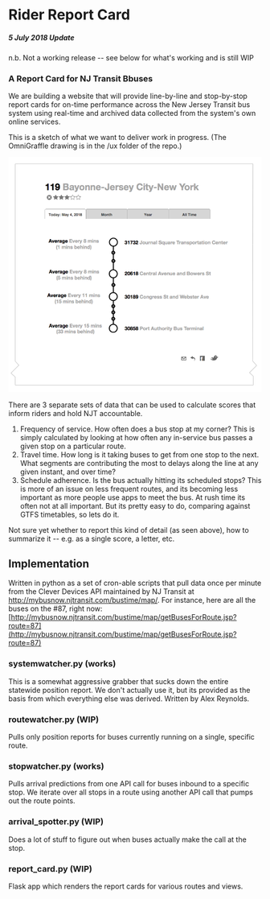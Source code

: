 # Rider Report Card 
##### 5 July 2018 Update

n.b. Not a working release -- see below for what's working and is still WIP

### A Report Card for NJ Transit Bbuses

We are building a website that will provide line-by-line and stop-by-stop report cards for on-time performance across the New Jersey Transit bus system using real-time and archived data collected from the system's own online services. 

This is a sketch of what we want to deliver work in progress. (The OmniGraffle drawing is in the /ux folder of the repo.)

![the thing](doc/wireframe.png)


There are 3 separate sets of data that can be used to calculate scores that inform riders and hold NJT accountable.

1. Frequency of service. How often does a bus stop at my corner? This is simply calculated by looking at how often any in-service bus passes a given stop on a particular route.
2. Travel time. How long is it taking buses to get from one stop to the next. What segments are contributing the most to delays along the line at any given instant, and over time?
3. Schedule adherence. Is the bus actually hitting its scheduled stops? This is more of an issue on less frequent routes, and its becoming less important as more people use apps to meet the bus. At rush time its often not at all important. But its pretty easy to do, comparing against GTFS timetables, so lets do it.

Not sure yet whether to report this kind of detail (as seen above), how to summarize it -- e.g. as a single score, a letter, etc.


## Implementation

Written in python as a set of cron-able scripts that pull data once per minute from the Clever Devices API maintained by NJ Transit at http://mybusnow.njtransit.com/bustime/map/. For instance, here are all the buses on the #87, right now: [http://mybusnow.njtransit.com/bustime/map/getBusesForRoute.jsp?route=87](http://mybusnow.njtransit.com/bustime/map/getBusesForRoute.jsp?route=87)

### systemwatcher.py (works)
This is a somewhat aggressive grabber that sucks down the entire statewide position report. We don't actually use it, but its provided as the basis from which everything else was derived. Written by Alex Reynolds.

### routewatcher.py (WIP)
Pulls only position reports for buses currently running on a single, specific route.

### stopwatcher.py (works)
Pulls arrival predictions from one API call for buses inbound to a specific stop. We iterate over all stops in a route using another API call that pumps out the route points.

### arrival_spotter.py (WIP)
Does a lot of stuff to figure out when buses actually make the call at the stop.

### report_card.py (WIP)
Flask app which renders the report cards for various routes and views.

